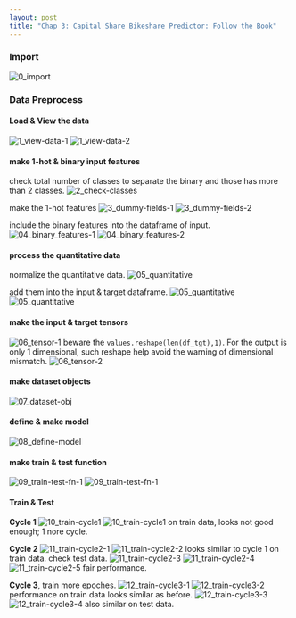 ```yaml
---
layout: post
title: "Chap 3: Capital Share Bikeshare Predictor: Follow the Book"
---
```


### Import

![0_import](https://baliuzeger.github.io/sjl/assets/images/kionge_ch3_bicycle/00_import.png)

### Data Preprocess
#### Load & View the data
![1_view-data-1](https://baliuzeger.github.io/sjl/assets/images/kionge_ch3_bicycle/01_view-data-1.png)
![1_view-data-2](https://baliuzeger.github.io/sjl/assets/images/kionge_ch3_bicycle/01_view-data-2.png)

#### make 1-hot & binary input features
check total number of classes to separate the binary and those has more than 2 classes.
![2_check-classes](https://baliuzeger.github.io/sjl/assets/images/kionge_ch3_bicycle/02_check-classes.png)

make the 1-hot features
![3_dummy-fields-1](https://baliuzeger.github.io/sjl/assets/images/kionge_ch3_bicycle/03_dummy-fields-1.png)
![3_dummy-fields-2](https://baliuzeger.github.io/sjl/assets/images/kionge_ch3_bicycle/03_dummy-fields-2.png)

include the binary features into the dataframe of input.
![04_binary_features-1](https://baliuzeger.github.io/sjl/assets/images/kionge_ch3_bicycle/04_binary_features-1.png)
![04_binary_features-2](https://baliuzeger.github.io/sjl/assets/images/kionge_ch3_bicycle/04_binary_features-2.png)

#### process the quantitative data
normalize the quantitative data.
![05_quantitative](https://baliuzeger.github.io/sjl/assets/images/kionge_ch3_bicycle/05_quantitative-1.png)

add them into the input & target dataframe.
![05_quantitative](https://baliuzeger.github.io/sjl/assets/images/kionge_ch3_bicycle/05_quantitative-2.png)
![05_quantitative](https://baliuzeger.github.io/sjl/assets/images/kionge_ch3_bicycle/05_quantitative-3.png)

#### make the input & target tensors
![06_tensor-1](https://baliuzeger.github.io/sjl/assets/images/kionge_ch3_bicycle/06_tensor-1.png)
beware the `values.reshape(len(df_tgt),1)`. For the output is only 1 dimensional, such reshape help avoid the warning of dimensional mismatch.
![06_tensor-2](https://baliuzeger.github.io/sjl/assets/images/kionge_ch3_bicycle/06_tensor-2.png)

#### make dataset objects
![07_dataset-obj](https://baliuzeger.github.io/sjl/assets/images/kionge_ch3_bicycle/07_dataset-obj.png)

#### define & make model
![08_define-model](https://baliuzeger.github.io/sjl/assets/images/kionge_ch3_bicycle/08_define-model.png)

#### make train & test function
![09_train-test-fn-1](https://baliuzeger.github.io/sjl/assets/images/kionge_ch3_bicycle/09_train-test-fn-1.png)
![09_train-test-fn-1](https://baliuzeger.github.io/sjl/assets/images/kionge_ch3_bicycle/09_train-test-fn-1.png)

#### Train & Test

**Cycle 1**
![10_train-cycle1](https://baliuzeger.github.io/sjl/assets/images/kionge_ch3_bicycle/10_train-cycle1-1.png)
![10_train-cycle1](https://baliuzeger.github.io/sjl/assets/images/kionge_ch3_bicycle/10_train-cycle1-2.png)
on train data, looks not good enough; 1 nore cycle.

**Cycle 2**
![11_train-cycle2-1](https://baliuzeger.github.io/sjl/assets/images/kionge_ch3_bicycle/11_train-cycle2-1.png)
![11_train-cycle2-2](https://baliuzeger.github.io/sjl/assets/images/kionge_ch3_bicycle/11_train-cycle2-2.png)
looks similar to cycle 1 on train data. check test data.
![11_train-cycle2-3](https://baliuzeger.github.io/sjl/assets/images/kionge_ch3_bicycle/11_train-cycle2-3.png)
![11_train-cycle2-4](https://baliuzeger.github.io/sjl/assets/images/kionge_ch3_bicycle/11_train-cycle2-4.png)
![11_train-cycle2-5](https://baliuzeger.github.io/sjl/assets/images/kionge_ch3_bicycle/11_train-cycle2-5.png)
fair performance.

**Cycle 3**, train more epoches.
![12_train-cycle3-1](https://baliuzeger.github.io/sjl/assets/images/kionge_ch3_bicycle/12_train-cycle3-1.png)
![12_train-cycle3-2](https://baliuzeger.github.io/sjl/assets/images/kionge_ch3_bicycle/12_train-cycle3-2.png)
performance on train data looks similar as before.
![12_train-cycle3-3](https://baliuzeger.github.io/sjl/assets/images/kionge_ch3_bicycle/12_train-cycle3-3.png)
![12_train-cycle3-4](https://baliuzeger.github.io/sjl/assets/images/kionge_ch3_bicycle/12_train-cycle3-4.png)
also similar on test data.

